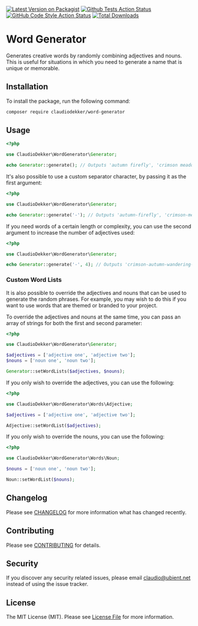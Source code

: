 [![Latest Version on Packagist](https://img.shields.io/packagist/v/claudiodekker/word-generator.svg)](https://packagist.org/packages/claudiodekker/word-generator)
[![Github Tests Action Status](https://github.com/claudiodekker/word-generator/actions/workflows/tests.yml/badge.svg)](https://github.com/claudiodekker/word-generator/actions/workflows/tests.yml)
[![GitHub Code Style Action Status](https://img.shields.io/github/actions/workflow/status/claudiodekker/word-generator/fix-styling.yml?label=code%20style&logo=github&branch=master)](https://github.com/claudiodekker/word-generator/actions?query=workflow%3A"Check+%26+fix+styling"+branch%3Amaster)
[![Total Downloads](https://img.shields.io/packagist/dt/claudiodekker/word-generator.svg)](https://packagist.org/packages/claudiodekker/word-generator)

# Word Generator

Generates creative words by randomly combining adjectives and nouns. 
This is useful for situations in which you need to generate a name that is unique or memorable.

## Installation

To install the package, run the following command:
```bash 
composer require claudiodekker/word-generator
```

## Usage

```php
<?php

use ClaudioDekker\WordGenerator\Generator;

echo Generator::generate(); // Outputs 'autumn firefly', 'crimson meadow', etc.
```

It's also possible to use a custom separator character, by passing it as the first argument:
```php
<?php

use ClaudioDekker\WordGenerator\Generator;

echo Generator::generate('-'); // Outputs 'autumn-firefly', 'crimson-meadow', etc.
```

If you need words of a certain length or complexity, you can use the second argument to increase the number of adjectives used:
```php
<?php

use ClaudioDekker\WordGenerator\Generator;

echo Generator::generate('-', 4); // Outputs 'crimson-autumn-wandering-firefly' etc.
```

### Custom Word Lists

It is also possible to override the adjectives and nouns that can be used to generate the random phrases. For example, you may wish to do this if you want to use words that are themed or branded to your project.

To override the adjectives and nouns at the same time, you can pass an array of strings for both the first and second parameter:

```php
<?php

use ClaudioDekker\WordGenerator\Generator;

$adjectives = ['adjective one', 'adjective two'];
$nouns = ['noun one', 'noun two'];

Generator::setWordLists($adjectives, $nouns);
```

If you only wish to override the adjectives, you can use the following:

```php
<?php

use ClaudioDekker\WordGenerator\Words\Adjective;

$adjectives = ['adjective one', 'adjective two'];

Adjective::setWordList($adjectives);
```

If you only wish to override the nouns, you can use the following:

```php
<?php

use ClaudioDekker\WordGenerator\Words\Noun;

$nouns = ['noun one', 'noun two'];

Noun::setWordList($nouns);
```

## Changelog

Please see [CHANGELOG](CHANGELOG.md) for more information what has changed recently.

## Contributing

Please see [CONTRIBUTING](CONTRIBUTING.md) for details.

## Security

If you discover any security related issues, please email claudio@ubient.net instead of using the issue tracker.

## License

The MIT License (MIT). Please see [License File](LICENSE.md) for more information.

